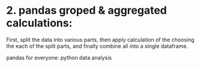 # 2. pandas groped & aggregated calculations:
First, split the data into various parts, 
then apply calculation of the choosing the each of the split parts, 
and finally combine all into a single dataframe.

pandas for everyone: python data analysis
